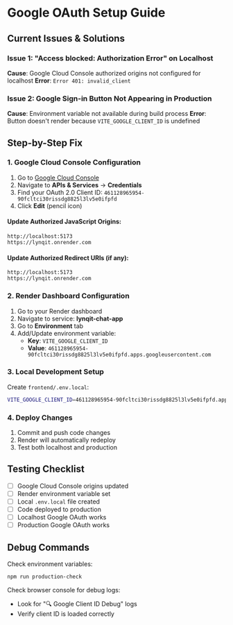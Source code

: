 # Google OAuth Setup Guide

## Current Issues & Solutions

### Issue 1: "Access blocked: Authorization Error" on Localhost
**Cause**: Google Cloud Console authorized origins not configured for localhost
**Error**: `Error 401: invalid_client`

### Issue 2: Google Sign-in Button Not Appearing in Production
**Cause**: Environment variable not available during build process
**Error**: Button doesn't render because `VITE_GOOGLE_CLIENT_ID` is undefined

## Step-by-Step Fix

### 1. Google Cloud Console Configuration

1. Go to [Google Cloud Console](https://console.cloud.google.com/)
2. Navigate to **APIs & Services** → **Credentials**
3. Find your OAuth 2.0 Client ID: `461128965954-90fcltci30rissdg8825l3lv5e0ifpfd`
4. Click **Edit** (pencil icon)

#### Update Authorized JavaScript Origins:
```
http://localhost:5173
https://lynqit.onrender.com
```

#### Update Authorized Redirect URIs (if any):
```
http://localhost:5173
https://lynqit.onrender.com
```

### 2. Render Dashboard Configuration

1. Go to your Render dashboard
2. Navigate to service: **lynqit-chat-app**
3. Go to **Environment** tab
4. Add/Update environment variable:
   - **Key**: `VITE_GOOGLE_CLIENT_ID`
   - **Value**: `461128965954-90fcltci30rissdg8825l3lv5e0ifpfd.apps.googleusercontent.com`

### 3. Local Development Setup

Create `frontend/.env.local`:
```bash
VITE_GOOGLE_CLIENT_ID=461128965954-90fcltci30rissdg8825l3lv5e0ifpfd.apps.googleusercontent.com
```

### 4. Deploy Changes

1. Commit and push code changes
2. Render will automatically redeploy
3. Test both localhost and production

## Testing Checklist

- [ ] Google Cloud Console origins updated
- [ ] Render environment variable set
- [ ] Local `.env.local` file created
- [ ] Code deployed to production
- [ ] Localhost Google OAuth works
- [ ] Production Google OAuth works

## Debug Commands

Check environment variables:
```bash
npm run production-check
```

Check browser console for debug logs:
- Look for "🔍 Google Client ID Debug" logs
- Verify client ID is loaded correctly
